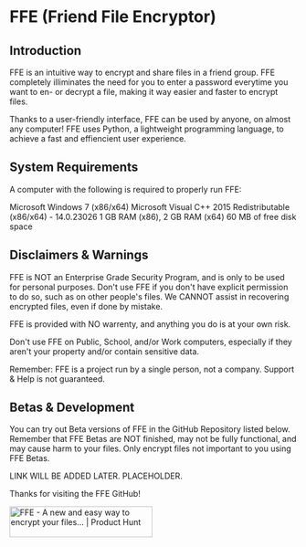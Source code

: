 # FFE (Friend File Encryptor)

## Introduction

FFE is an intuitive way to encrypt and share files in a friend group. 
FFE completely illiminates the need for you to enter a password everytime you want to en- or decrypt a file, making it way easier and faster to encrypt files.

Thanks to a user-friendly interface, FFE can be used by anyone, on almost any computer!
FFE uses Python, a lightweight programming language, to achieve a fast and effiencient user experience.

## System Requirements

A computer with the following is required to properly run FFE:

Microsoft Windows 7 (x86/x64)
Microsoft Visual C++ 2015 Redistributable (x86/x64) - 14.0.23026
1 GB RAM (x86), 2 GB RAM (x64)
60 MB of free disk space

## Disclaimers & Warnings

FFE is NOT an Enterprise Grade Security Program, and is only to be used for personal purposes. 
Don't use FFE if you don't have explicit permission to do so, such as on other people's files.
We CANNOT assist in recovering encrypted files, even if done by mistake. 

FFE is provided with NO warrenty, and anything you do is at your own risk.

Don't use FFE on Public, School, and/or Work computers, especially if they aren't your property and/or contain sensitive data.

Remember: FFE is a project run by a single person, not a company. 
Support & Help is not guaranteed. 

## Betas & Development

You can try out Beta versions of FFE in the GitHub Repository listed below.
Remember that FFE Betas are NOT finished, may not be fully functional, and may cause harm to your files.
Only encrypt files not important to you using FFE Betas.



LINK WILL BE ADDED LATER. PLACEHOLDER.



Thanks for visiting the FFE GitHub!


<a href="https://www.producthunt.com/posts/ffe?embed=true&utm_source=badge-featured&utm_medium=badge&utm_souce=badge-ffe" target="_blank"><img src="https://api.producthunt.com/widgets/embed-image/v1/featured.svg?post_id=939181&theme=light&t=1741449609010" alt="FFE - A&#0032;new&#0032;and&#0032;easy&#0032;way&#0032;to&#0032;encrypt&#0032;your&#0032;files&#0046;&#0046;&#0046; | Product Hunt" style="width: 250px; height: 54px;" width="250" height="54" /></a>
